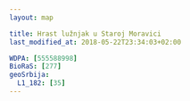 ```yaml
---
layout: map

title: Hrast lužnjak u Staroj Moravici
last_modified_at: 2018-05-22T23:34:03+02:00

WDPA: [555588998]
BioRaS: [277]
geoSrbija:
  L1_182: [35]
---
```

